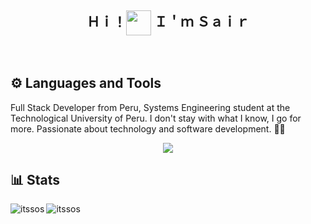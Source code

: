 <h2 align="center">Ｈｉ！<img align="center" width="40" src="https://media1.tenor.com/m/y0HnKKbCPAoAAAAC/duck-dancing-duck.gif"/> Ｉ＇ｍ Ｓａｉｒ</h2>
<br>

<h2>⚙ Languages and Tools</h2>
<p>Full Stack Developer from Peru, Systems Engineering student at the Technological University of Peru. I don't stay with what I know, I go for more. Passionate about technology and software development. 👨‍💻</p>

<p align="center"><img align="center" src="https://skillicons.dev/icons?i=java,spring,angular,html,css,php,js"/></p>

<h2>📊 Stats</h3>

<p><img align="left" src="https://github-readme-stats.vercel.app/api/top-langs?username=itssos&show_icons=true&theme=dark&locale=en&layout=compact" alt="itssos" /></p>
<p>&nbsp;<img align="left" src="https://github-readme-stats.vercel.app/api?username=itssos&show_icons=true&theme=dark&locale=en" alt="itssos" /></p>
<br><br><br><br><br><br><br><br><br><br>

